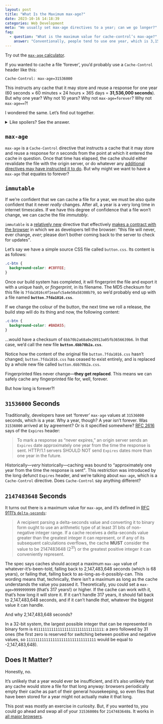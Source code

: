 ```yaml
---
layout: post
title: "What Is the Maximum max-age?"
date: 2023-10-16 14:18:39
categories: Web Development
meta: "We usually set max-age directives to a year; can we go longer?"
faq:
  - question: "What is the maximum value for cache-control’s max-age?"
    answer: "Conventionally, people tend to use one year, which is 3,1536,000 seconds. However, the spec says that caches MUST honour up to 2,147,483,648 seconds, which, in a 32-bit system, is the largest possible integer that can be represented in binary form. That’s a whopping 68 years!"
---
```


<p class="c-highlight">Try out the <a href="/max-age/"><code>max-age</code>
calculator</a>.</p>

If you wanted to cache a file ‘forever’, you’d probably use a `Cache-Control`
header like this:

```
Cache-Control: max-age=31536000
```

This instructs any cache that it may store and reuse a response for one year (60
seconds × 60 minutes × 24 hours × 365 days = **31,536,000 seconds**). But why
one year? Why not 10 years? Why not `max-age=forever`? Why not `max-age=∞`?!

I wondered the same. Let’s find out together.

<div data-nosnippet>
  <details>
    <summary>Like spoilers? See the answer.</summary>
    <p>It’s <code>2147483648</code> seconds, or 68 years. To find out why, read on!</p>
  </details>
</div>

## `max-age`

`max-age` is a `Cache-Control` directive that instructs a cache that it may
store and reuse a response for <var>n</var> seconds from the point at which it
entered the cache in question. Once that time has elapsed, the cache should
either revalidate the file with the origin server, or do whatever any
[additional directives may have instructed it to
do](/2019/03/cache-control-for-civilians/). But why might we want to have
a `max-age` that equates to forever?

## `immutable`

If we’re confident that we can cache a file for a year, we must be also quite
confident that it never _really_ changes. After all, a year is a very long time
in internet timescales. If we have this degree of confidence that a file won’t
change, we can cache the file <i>immutably</i>.

`immutable` is a [relatively
new](https://mailarchive.ietf.org/arch/msg/httpbisa/6gS9zGCh4tIB3hKa67wsoHdb4gY/)
directive that effectively [makes a contract with the
browser](/2019/03/cache-control-for-civilians/#immutable) in which we as
developers tell the browser: <q>this file will never, ever change, _ever_;
please don’t bother coming back to the server to check for updates</q>.

Let’s say we have a simple source CSS file called `button.css`. Its content is
as follows:

```css
.c-btn {
  background-color: #C0FFEE;
}
```

Once our build system has completed, it will fingerprint the file and export it
with a unique hash, or _fingerprint_, in its filename. The MD5 checksum for this
file is `7fda1016c4f1eaafc5a4e50a58308b79`, so we’d probably end up with a file
named **`button.7fda1016.css`**.

If we change the colour of the button, the next time we roll a release, the
build step will do its thing and now, the following content:

```css
.c-btn {
  background-color: #BADA55;
}
```

…would have a checksum of `6bb70b2a68a0e28913a05fb3656639b6`. In that case, we’d
call the new file **`button.6bb70b2a.css`**.

Notice how the content of the original file `button.7fda1016.css` hasn’t
changed; `button.7fda1016.css` has ceased to exist entirely, and is replaced by
a whole new file called `button.6bb70b2a.css`.

Fingerprinted files never change—**they get replaced**. This means we can safely
cache any fingerprinted file for, well, forever.

But how long is forever?!

## `31536000` Seconds

Traditionally, developers have set ‘forever’ `max-age` values at `31536000`
seconds, which is a year. Why a year, though? A year isn’t forever. Was
`31536000` arrived at by agreement? Or is it specified somewhere? [RFC
2616](https://datatracker.ietf.org/doc/html/rfc2616#section-14.21) says of the
`Expires` header:

> To mark a response as “never expires,” an origin server sends an `Expires`
> date approximately one year from the time the response is sent. HTTP/1.1
> servers SHOULD NOT send `Expires` dates more than one year in the future.

Historically—_very_ historically—caching was bound to <q>approximately one year
from the time the response is sent</q>. This restriction was introduced by the
long defunct `Expires` header, and we’re talking about `max-age`, which is
a `Cache-Control` directive. Does `Cache-Control` say anything different?

## `2147483648` Seconds

It turns out there is a maximum value for `max-age`, and it’s defined in [RFC
9111’s
`delta-seconds`](https://datatracker.ietf.org/doc/html/rfc9111#section-1.2.2):

> A recipient parsing a delta-seconds value and converting it to binary form
> ought to use an arithmetic type of at least 31 bits of non-negative integer
> range. If a cache receives a delta-seconds value greater than the greatest
> integer it can represent, or if any of its subsequent calculations overflows,
> the cache **MUST** consider the value to be 2147483648 (2<sup>31</sup>) or the
> greatest positive integer it can conveniently represent.

The spec says caches should accept a maximum `max-age` value of
whatever-it’s-been-told, falling back to 2,147,483,648 seconds (which is 68
years), or failing that, falling back to as-long-as-it-possibly-can. This
wording means that, technically, there isn’t a maximum as long as the cache
understands the value you passed it. Theoretically, you could set
a `max-age=9999999999` (that’s 317 years!) or higher. If the cache can work with
it, that’s how long it will store it. If it can’t handle 317 years, it should
fall back to 2,147,483,648 seconds, and if it can’t handle _that_, whatever the
biggest value it can handle.

And why 2,147,483,648 seconds?

In a 32-bit system, the largest possible integer that can be represented in
binary form is `01111111111111111111111111111111`: a zero followed by 31 ones
(the first zero is reserved for switching between positive and negative values,
so `11111111111111111111111111111111` would be equal to -2,147,483,648).

## Does It Matter?

Honestly, no.

It’s unlikely that a year would ever be insufficient, and it’s also unlikely
that any cache would store a file for that long anyway: browsers periodically
empty their cache as part of their general housekeeping, so even files that have
been stored for a year might not actually make it that long.

This post was mostly an exercise in curiosity. But, if you wanted to, you could
go ahead and swap all of your `31536000`s for `2147483648`s. It works in [all
major browsers](https://cache-tests.fyi/).
